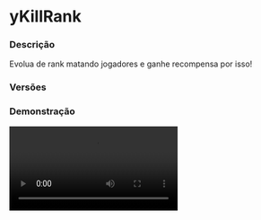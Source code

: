 # yKillRank
<secondary-label ref="utility"/>

### Descrição
Evolua de rank matando jogadores e ganhe recompensa por isso!

### Versões
<secondary-label ref="1.8"/>
<secondary-label ref="1.9"/>
<secondary-label ref="1.10"/>
<secondary-label ref="1.11"/>
<secondary-label ref="1.12"/>
<secondary-label ref="1.13"/>
<secondary-label ref="1.14"/>
<secondary-label ref="1.15"/>
<secondary-label ref="1.16"/>
<secondary-label ref="1.17"/>
<secondary-label ref="1.18"/>
<secondary-label ref="1.19"/>
<secondary-label ref="1.20"/>
<secondary-label ref="1.21"/>

### Demonstração
<video src="//www.youtube.com/watch?v=E5eJ8GFjPUs"/>


<chapter title="Comandos" id="commands" collapsible="true">
<code-block lang="plain text">/kills - Abre o menu principal
/kills - Vê as informações de um jogador.</code-block>
</chapter>

<chapter title="Permissões" id="permissions" collapsible="true">
<code-block lang="plain text">ykillrank.usar - Permissão para o /kills
ykillrank.olhar - Permissão para o /kills</code-block>
</chapter>

## Placeholders
<primary-label ref="placeholders"/>

Aqui estão as placeholders disponíveis para utilização com este plugin. Consulte-as para entender como utilizá-las corretamente.

<code-block lang="plain text" ignore-vars="true">
%ykillrank_tag% - Mostra o rank do jogador.
%ykillrank_kills% - Mostra a quantia de kills do jogador.
%ykillrank_nome% - Mostra o nome do rank do jogador.
%ykillrank_needkills% - Mostra a quantia de kills necessária para o próx rank.
%ykillrank_nexttag% - Mostra a tag do próx rank.
%ykillrank_progressbar% - Mostra a progressbar do próx rank.
%ykillrank_percentage% - Mostra a porcentagem do próx rank.
</code-block>

## Chat
<primary-label ref="chat"/>

Esta seção apresenta as placeholders disponíveis para utilização no chat. Consulte-as para compreender como aplicá-las de maneira eficaz.

<code-block lang="plain text">
{killrank} - Mostra o rank do jogador.
{killrank_nome} - Mostra o nome do rank do jogador.
</code-block>

## Configuração
<primary-label ref="config"/>
Confira os arquivos de configuração deste plugin e revise os detalhes para garantir uma implementação correta.

<chapter title="Arquivos de Configuração" collapsible="true">
<chapter title="Estrutura do diretório" collapsible="false">
<code-block lang="plain text" ignore-vars="true">
Estrutura do diretório:
└── yKillRank/
    ├── menus/
    │    ├── principal.yml
    │    ├── ranks.yml
    │    ├── recompensas.yml
    │    └── top.yml
    ├── config.yml
    ├── ranks.yml
    └── recompensas.yml
</code-block>
</chapter>

<chapter title="menus" collapsible="true">
<chapter title="principal.yml" collapsible="true">
<code-block lang="yaml" ignore-vars="true">
<![CDATA[
Nome: '&8KillRank - Principal'
Tamanho: 27
Itens:
   Perfil: # primeiro
      Slot: 11
      Name: '&f{player}'
      Lore:
      - ''
      - '&7Você matou &f{kills} &ajogadores.'
      - '&7Rank: &f{rank}'
      - '&7Próximo rank: &f{nextrank}'
      - ''
   Recompensas: #segundo
      Slot: 13
      CustomSkull: false
      URL: ''
      ID: 54
      Data: 0
      Glow: false
      Name: '&aRecompensas'
      Lore:
      - '&7Clique para gerenciar as recompensas.'
   Ranks:
      Slot: 14
      CustomSkull: true
      URL: 'http://textures.minecraft.net/texture/152353641d287ce9ed30906f938ae9c517ec04caa8da71571954c81b09db454c'
      ID: 0
      Data: 0
      Glow: true
      Name: '&aRanks'
      Lore:
      - '&7Clique para acessar o menu de ranks.'
   Top: #terceiro
      Slot: 15
      CustomSkull: false
      URL: ''
      ID: 340
      Data: 0
      Glow: false
      Name: '&aTOP'
      Lore:
      - '&7Clique para ver os jogadores mais matadores.'
]]>
</code-block>
</chapter>

<chapter title="ranks.yml" collapsible="true">
<code-block lang="yaml" ignore-vars="true">
<![CDATA[
Nome: '&8Informativo dos ranks'
Tamanho: 36
Slots: [10, 11, 12, 13, 14, 15]
BackSlot: 0
VoltarSlot: 27
ProximoSlot: 35

Vazio:
   Slot: 22
   CustomSkull: false
   URL: ''
   ID: 408
   Data: 0
   Glow: true
   Name: '&cSem ranks'
   Lore:
   - '&cNão há nenhum rank cadastrado :c'
   
Itens: #se o Usar item rank estiver false, isso não irá funcionar
   item1:
      CustomSkull: true
      URL: 'http://textures.minecraft.net/texture/621668ef7cb79dd9c22ce3d1f3f4cb6e2559893b6df4a469514e667c16aa4'
      ID: 0
      Data: 0
      Glow: true
      Name: '&6Rank Bronze'
      Lore:
      - '&7Informações deste rank:'
      - ''
      - '&6 Nenhum -> Bronze'
      - ' &f Preço: &71 kill'
      - ''

]]>
</code-block>
</chapter>

<chapter title="recompensas.yml" collapsible="true">
<code-block lang="yaml" ignore-vars="true">
<![CDATA[
Nome: '&8KillRank recompensas'
Tamanho: 27
Slots: [11, 12, 13, 14, 15]
BackSlot: 9
VoltarSlot: 9
ProximoSlot: 17
]]>
</code-block>
</chapter>

<chapter title="top.yml" collapsible="true">
<code-block lang="yaml" ignore-vars="true">
<![CDATA[
Nome: '&8TOP Kills'
Tamanho: 45
Slots: [10, 11, 12, 13, 14, 15, 16]
BackSlot: 30

Item:
   Name: '&7#&f{pos} - &e{player}'
   Lore:
   - ''
   - '&fKills: &6{kills}'
   - '&fPosição: &6{pos}'
   - ''

Item p:
   Slot: 32
   Name: '&7#&f{pos} - &aVocê &7({player})'
   Lore:
   - ''
   - '&fKills: &6{kills}'
   - '&fPosição: &6{pos}'
   - ''
]]>
</code-block>
</chapter>

</chapter>

<chapter title="config.yml" collapsible="true">
<code-block lang="yaml" ignore-vars="true">
<![CDATA[
Database:
   Tipo: SQLITE #Tipos: MYSQL, SQLITE
   IP: localhost:3306
   DB: test
   User: admin
   Pass: ''
   Debug: true
   
Comando:
   Comando: 'kills'
   Aliases: {}

Anti freekill: true #so ira contabilizar uma kill, quando matar um jogador diferente do morto anteriormente.
Recompensa auto: true #quando o player atingir a quantia necessária de kills ele já recebe a recompensa automaticamente.

# Comandos que poderão ser dados ao matar um jogador
ComandosPorKill:
   - '25.0,give {player} STONE 1'

# Mundos onde não irá contar kills
Mundo blacklist:
   - 'none'

# Regiões onde irá contar kills
Region whitelist: []

Placeholders:
   Tag tem: '{tag}'
   Tag nao tem: ''
   Nome tem: '{nome}'
   Nome nao tem: '&7Sem rank'

Mensagens:
   Permissao: '&cVocê não tem permissão para isto.'
   Coletou: '&aVocê coletou a recompensa.'
   Nao encontrado: '&c&lERRO! &cJogador não encontrado.'
   Olhar:
   - ''
   - '&7Informações do jogador &f{player}&7:'
   - ''
   - '&fKills: &b{kills}'
   - '&fRank: &b{rank} &7({rank_nome})'
   - ''
   
Upou:
   Msgs:
      Actionbar:
         Ativar: true
         Broadcast: false
         Msg: '&aVocê &7({player})&a upou seu rank de kills &ede {atual} &epara {rank} &7({nome})&a.'
      Title:
         Ativar: true
         Broadcast: false
         Title: '&aRank evoluido'
         Subtitle: '&e{rank} &7({nome})' # placeholder {atual} disponível
      Chat:
         Ativar: true
         Broadcast: false
         # placeholder {atual} disponível
         Msg:
         - ''
         - '&aVocê &7({player})&a evoluiu seu rank para &e{rank} &7({nome})&a.'
         - ''  
         
Setas:
   Voltar:
      CustomSkull: false
      URL: ''
      ID: 262
      Data: 0
      Glow: true
      Name: '&cVoltar'
      Lore:
      - ''
      - '&7Clique para voltar.'
      - ''
   Proximo:
      CustomSkull: false
      URL: ''
      ID: 262
      Data: 0
      Glow: true
      Name: '&aPróximo'
      Lore:
      - ''
      - '&7Clique para ir à próxima página.'
      - ''
      
Lores:
   Coletar:
      Sobrepor: false
      Lore:
      - ''
      - '&aClique para coletar essa recompensa'
   Ja coletou:
      Sobrepor: true
      Lore:
      - '&cVocê já coletou essa recompensa.'
]]>
</code-block>
</chapter>

<chapter title="ranks.yml" collapsible="true">
<code-block lang="yaml" ignore-vars="true">
<![CDATA[
Ranks:
   Nenhum:
      Ordem: 0
      Tag: '&cNenhum'
      Kills: 0
   Broze:
      Ordem: 1
      Tag: '&7[&6Bronze&7]'
      Kills: 1
   Ferro:
      Ordem: 2
      Tag: '&7[&fFerro&7]'
      Kills: 2
]]>
</code-block>
</chapter>

<chapter title="recompensas.yml" collapsible="true">
<code-block lang="yaml" ignore-vars="true">
<![CDATA[
Recompensas:
   1:
      Display:
         CustomSkull: false
         URL: ''
         ID: 388
         Data: 0
         Glow: true
         Name: '&8Pedra'
         Lore: 
         - '&7Mate &f1 &7jogador e ganhe'
         - '&7 -> &a1 pedra.'
      Item: #se o ( Command -> Use ) tiver true, isso não vai funcionar
         CustomSkull: false
         URL: ''
         ID: 1
         Data: 0
         Glow: true
         Name: '&8Pedra'
         Amount: 64
         Lore:
         - ''
         - '&aTu ganhou uma pedra.'
         - ''
         Enchants: #se não desejar, deixe assim:
         - ''
      Kills: 1
      Command:
         Use: false
         List: #se o ( Use ) tiver false, isso não funcionar.
         - 'give {player} stone 1'
   2:
      Display:
         CustomSkull: false
         URL: ''
         ID: 388
         Data: 0
         Glow: true
         Name: '&8Diamantes'
         Lore: 
         - '&7Mate &f2 &7jogadores e ganhe'
         - '&7 -> &a2 diamantes.'
      Item: #se o ( Command -> Use ) tiver true, isso não vai funcionar
         CustomSkull: false
         URL: ''
         ID: 1
         Data: 0
         Glow: true
         Name: '&8Pedra'
         Amount: 64
         Lore:
         - ''
         Enchants: #se não desejar, deixe assim:
         - ''
      Kills: 2
      Command:
         Use: true
         List: #se o ( Use ) tiver false, isso não funcionar.
         - 'give {player} diamond 2'

]]>
</code-block>
</chapter>

</chapter>


## Erros comuns
<primary-label ref="errors"/>

Antes de configurar o plugin, revise os pontos listados aqui para evitar problemas frequentes durante a configuração.

<seealso style="cards">
    <category ref="wrs">
        <a href="yplugins.md"></a>        <a href="https://ystoreplugins.com.br/plugins/detalhes/28-yKillRank">Site do plugin yKillRank</a>
    </category>
</seealso>